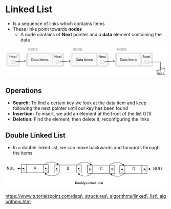 # Linked List

* Is a sequence of links which contains items
* These links point towards **nodes**
  * A node contains of **Next** pointer and a **data** element containing the data

![](/images/datastructures/linkedlist.png)

## Operations

* **Search:** To find a certain key we look at the data item and keep following the next pointer until our key has been found
* **Insertion:** To insert, we add an element at the front of the list O\(1\)
* **Deletion:** Find the element, then delete it, reconfiguring the links

## Double Linked List

* In a double linked list, we can move backwards and forwards through the items

![](/images/datastructures/doubled_linkedlist.png)

https://www.tutorialspoint.com/data\_structures\_algorithms/linked\_list\_algorithms.htm 

